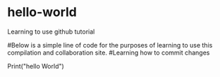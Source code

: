 # hello-world
Learning to use github tutorial

#Below is a simple line of code for the purposes of learning to use this compilation and collaboration site. 
#Learning how to commit changes

Print("hello World")
